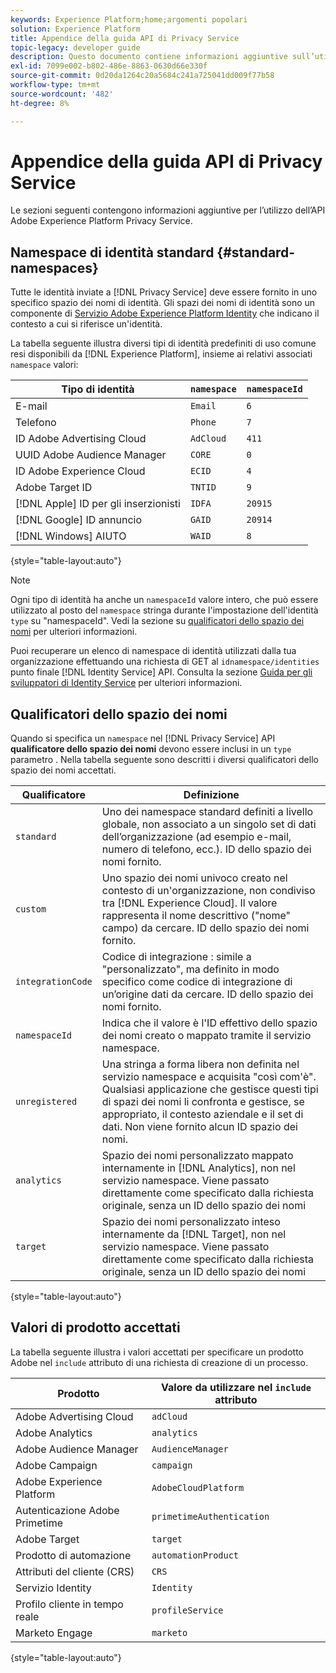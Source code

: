 ```yaml
---
keywords: Experience Platform;home;argomenti popolari
solution: Experience Platform
title: Appendice della guida API di Privacy Service
topic-legacy: developer guide
description: Questo documento contiene informazioni aggiuntive sull’utilizzo dell’API Privacy Service.
exl-id: 7099e002-b802-486e-8863-0630d66e330f
source-git-commit: 0d20da1264c20a5684c241a725041dd009f77b58
workflow-type: tm+mt
source-wordcount: '482'
ht-degree: 8%

---
```


# Appendice della guida API di Privacy Service

Le sezioni seguenti contengono informazioni aggiuntive per l’utilizzo dell’API Adobe Experience Platform Privacy Service.

## Namespace di identità standard {#standard-namespaces}

Tutte le identità inviate a [!DNL Privacy Service] deve essere fornito in uno specifico spazio dei nomi di identità. Gli spazi dei nomi di identità sono un componente di [Servizio Adobe Experience Platform Identity](../../identity-service/home.md) che indicano il contesto a cui si riferisce un&#39;identità.

La tabella seguente illustra diversi tipi di identità predefiniti di uso comune resi disponibili da [!DNL Experience Platform], insieme ai relativi associati `namespace` valori:

| Tipo di identità | `namespace` | `namespaceId` |
| --- | --- | --- |
| E-mail | `Email` | `6` |
| Telefono | `Phone` | `7` |
| ID Adobe Advertising Cloud | `AdCloud` | `411` |
| UUID Adobe Audience Manager | `CORE` | `0` |
| ID Adobe Experience Cloud | `ECID` | `4` |
| Adobe Target ID | `TNTID` | `9` |
| [!DNL Apple] ID per gli inserzionisti | `IDFA` | `20915` |
| [!DNL Google] ID annuncio | `GAID` | `20914` |
| [!DNL Windows] AIUTO | `WAID` | `8` |

{style=&quot;table-layout:auto&quot;}

>[!NOTE]
>
>Ogni tipo di identità ha anche un `namespaceId` valore intero, che può essere utilizzato al posto del `namespace` stringa durante l&#39;impostazione dell&#39;identità `type` su &quot;namespaceId&quot;. Vedi la sezione su [qualificatori dello spazio dei nomi](#namespace-qualifiers) per ulteriori informazioni.

Puoi recuperare un elenco di namespace di identità utilizzati dalla tua organizzazione effettuando una richiesta di GET al `idnamespace/identities` punto finale [!DNL Identity Service] API. Consulta la sezione [Guida per gli sviluppatori di Identity Service](../../identity-service/api/getting-started.md) per ulteriori informazioni.

## Qualificatori dello spazio dei nomi

Quando si specifica un `namespace` nel [!DNL Privacy Service] API **qualificatore dello spazio dei nomi** devono essere inclusi in un `type` parametro . Nella tabella seguente sono descritti i diversi qualificatori dello spazio dei nomi accettati.

| Qualificatore | Definizione |
| --------- | ---------- |
| `standard` | Uno dei namespace standard definiti a livello globale, non associato a un singolo set di dati dell’organizzazione (ad esempio e-mail, numero di telefono, ecc.). ID dello spazio dei nomi fornito. |
| `custom` | Uno spazio dei nomi univoco creato nel contesto di un&#39;organizzazione, non condiviso tra [!DNL Experience Cloud]. Il valore rappresenta il nome descrittivo (&quot;nome&quot; campo) da cercare. ID dello spazio dei nomi fornito. |
| `integrationCode` | Codice di integrazione : simile a &quot;personalizzato&quot;, ma definito in modo specifico come codice di integrazione di un’origine dati da cercare. ID dello spazio dei nomi fornito. |
| `namespaceId` | Indica che il valore è l&#39;ID effettivo dello spazio dei nomi creato o mappato tramite il servizio namespace. |
| `unregistered` | Una stringa a forma libera non definita nel servizio namespace e acquisita &quot;così com&#39;è&quot;. Qualsiasi applicazione che gestisce questi tipi di spazi dei nomi li confronta e gestisce, se appropriato, il contesto aziendale e il set di dati. Non viene fornito alcun ID spazio dei nomi. |
| `analytics` | Spazio dei nomi personalizzato mappato internamente in [!DNL Analytics], non nel servizio namespace. Viene passato direttamente come specificato dalla richiesta originale, senza un ID dello spazio dei nomi |
| `target` | Spazio dei nomi personalizzato inteso internamente da [!DNL Target], non nel servizio namespace. Viene passato direttamente come specificato dalla richiesta originale, senza un ID dello spazio dei nomi |

{style=&quot;table-layout:auto&quot;}

## Valori di prodotto accettati

La tabella seguente illustra i valori accettati per specificare un prodotto Adobe nel `include` attributo di una richiesta di creazione di un processo.

| Prodotto | Valore da utilizzare nel `include` attributo |
| --- | --- |
| Adobe Advertising Cloud | `adCloud` |
| Adobe Analytics | `analytics` |
| Adobe Audience Manager | `AudienceManager` |
| Adobe Campaign | `campaign` |
| Adobe Experience Platform | `AdobeCloudPlatform` |
| Autenticazione Adobe Primetime | `primetimeAuthentication` |
| Adobe Target | `target` |
| Prodotto di automazione | `automationProduct` |
| Attributi del cliente (CRS) | `CRS` |
| Servizio Identity | `Identity` |
| Profilo cliente in tempo reale | `profileService` |
| Marketo Engage | `marketo` |

{style=&quot;table-layout:auto&quot;}
